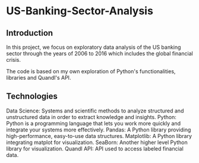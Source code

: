 # US-Banking-Sector-Analysis

## Introduction

In this project, we focus on exploratory data analysis of the US banking sector through the years of 2006 to 2016 which includes the global financial crisis.

The code is based on my own exploration of Python's functionalities, libraries and Quandl's API.

## Technologies

Data Science: Systems and scientific methods to analyze structured and unstructured data in order to extract knowledge and insights.
Python: Python is a programming language that lets you work more quickly and integrate your systems more effectively.
Pandas: A Python library providing high-performance, easy-to-use data structures.
Matplotlib: A Python library integrating matplot for visualization.
SeaBorn: Another higher level Python library for visualization.
Quandl API: API used to access labeled financial data.
